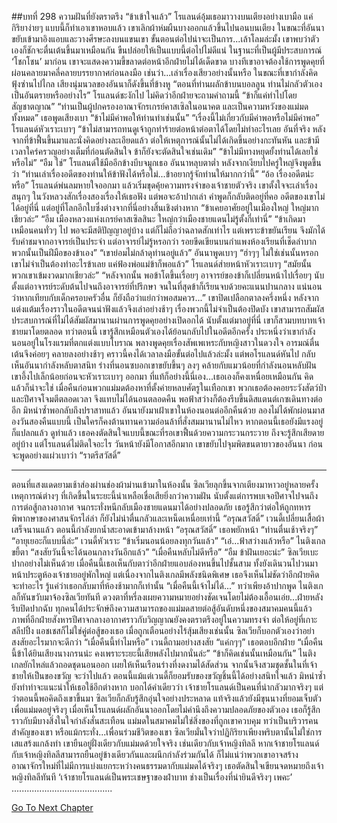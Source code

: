 ##บทที่ 298 ความฝันที่ยังตราตรึง
“ข้าเข้าใจแล้ว” โรแลนด์อุ้มเธอมาวางบนเตียงอย่างเบามือ แค่กิริยาง่ายๆ แบบนี้ก็ทำเอาเขาหอบแล้ว เขาเลิกผ้าห่มผืนบางออกแล้วขึ้นไปนอนบนเตียง ในขณะที่อันนาขยับเข้ามาอิงแอบและวางศีรษะลงบนแขนเขา
ขั้นตอนต่อไปน่าจะเป็นการ...เล้าโลมล่ะมั้ง
เขาพบว่าตัวเองก็ชักจะตื่นเต้นขึ้นมาเหมือนกัน ขืนปล่อยให้เป็นแบบนี้ต่อไปไม่ดีแน่ ในฐานะที่เป็นผู้มีประสบการณ์ ‘โชกโชน’ มาก่อน เขาจะแสดงความขี้ขลาดต่อหน้าอีกฝ่ายไม่ได้เด็ดขาด บางทีเขาอาจต้องใช้การพูดคุยที่ผ่อนคลายมาคลี่คลายบรรยากาศก่อนลงมือ เช่นว่า...เล่าเรื่องเสียวอย่างนั้นหรือ
ในขณะที่เขากำลังคิดฟุ้งซ่านไปไกล เสียงนุ่มนวลของอันนาก็ดังขึ้นที่ข้างหู “ตอนที่ท่านผลักข้าบนบอลลูน ท่านไม่กลัวตัวเองเป็นอันตรายหรืออย่างไร”
โรแลนด์ชะงักไป ไม่คิดว่าอีกฝ่ายจะถามคำถามนี้ “ข้าก็แค่ทำไปโดยสัญชาตญาณ”
“ท่านเป็นผู้ปกครองอาณาจักรเกรย์คาสเซิลในอนาคต และเป็นความหวังของแม่มดทั้งหมด” เธอพูดเสียงเบา “ข้าไม่มีค่าพอให้ท่านทำเช่นนั้น”
“เรื่องนี้ไม่เกี่ยวกับมีค่าพอหรือไม่มีค่าพอ” โรแลนด์หัวเราะเบาๆ “ข้าไม่สามารถทนดูเจ้าถูกทำร้ายต่อหน้าต่อตาได้โดยไม่ทำอะไรเลย อันที่จริง หลังจากที่ข้าฟื้นขึ้นมาและนั่งคิดอย่างละเอียดแล้ว ต่อให้เหตุการณ์นั้นไม่ได้เกิดขึ้นอย่างกะทันหัน และข้ามีเวลาใคร่ครวญอย่างเต็มที่ก่อนตัดสินใจ ข้าก็ยังจะตัดสินใจเช่นเดิม”
“ข้าไม่มีทางหยุดยั้งท่านได้เลยใช่หรือไม่”
“อืม ใช่” โรแลนด์ใช้มืออีกข้างบีบจมูกเธอ
อันนาหลุบตาต่ำ หลังจากเงียบไปครู่ใหญ่จึงพูดขึ้นว่า “ท่านเล่าเรื่องอดีตของท่านให้ข้าฟังได้หรือไม่...ข้าอยากรู้จักท่านให้มากกว่านี้”
“อ้อ เรื่องอดีตน่ะหรือ” โรแลนด์พ่นลมหายใจออกมา แล้วเริ่มขุดคุ้ยความทรงจำของเจ้าชายตัวจริง เขาตั้งใจจะเล่าเรื่องสนุกๆ ในวังหลวงสักเรื่องสองเรื่องให้เธอฟัง แต่พอจะอ้าปากเล่า คำพูดก็กลับติดอยู่ที่คอ อดีตของเขาไม่ได้อยู่ที่นี่ แต่อยู่ที่โลกอีกใบซึ่งต่างจากที่นี่อย่างสิ้นเชิงต่างหาก “ข้าเคยอาศัยอยู่ในเมืองใหญ่ ใหญ่มากเชียวล่ะ”
“อืม เมืองหลวงแห่งเกรย์คาสเซิลสินะ ใหญ่กว่าเมืองชายแดนไม่รู้ตั้งกี่เท่านี่”
“ข้าเกิดมาเหมือนคนทั่วๆ ไป พอจะมีสติปัญญาอยู่บ้าง แต่ก็ไม่ถือว่าฉลาดสักเท่าไร แต่เพราะข้าขยันเรียน จึงมักได้รับคำชมจากอาจารย์เป็นประจำ แต่อาจารย์ไม่รู้หรอกว่า รอยขีดเขียนบนกำแพงห้องเรียนที่เช็ดลำบากพวกนั้นเป็นฝีมือของข้าเอง”
“เขาย่อมไม่กล้าดุท่านอยู่แล้ว” อันนาพูดเบาๆ
“ฮ่าๆๆ ไม่ใช่เช่นนั้นหรอก เขาไม่จำเป็นต้องทำอะไรข้าเลย แค่ฟ้องพ่อแม่ข้าก็พอแล้ว” โรแลนด์ส่ายหน้าหัวเราะเบาๆ “สมัยนั้น พวกเขาเข้มงวดมากเชียวล่ะ”
“หลังจากนั้น พอข้าโตขึ้นเรื่อยๆ อาจารย์ของข้าก็เปลี่ยนหน้าไปเรื่อยๆ นับตั้งแต่อาจารย์ระดับต้นไปจนถึงอาจารย์ที่ปรึกษา จนในที่สุดข้าก็เรียนจบด้วยคะแนนปานกลาง แน่นอนว่าหากเทียบกับเด็กครอบครัวอื่น ก็ยังถือว่าแย่กว่าพอสมควร...”
เขาปิดเปลือกตาลงครึ่งหนึ่ง หลังจากแต่งแต้มเรื่องราวในอดีตจนน่าฟังแล้วจึงเล่าอย่างช้าๆ เรื่องพวกนี้ไม่จำเป็นต้องปิดบัง เขาสามารถสัมผัสประสบการณ์ที่ไม่ได้สัมผัสมานานผ่านการพูดคุยอย่างเปิดอกได้ นับตั้งแต่มาอยู่ที่นี่ เขาก็สวมบทบาทเจ้าชายมาโดยตลอด ทว่าตอนนี้ เขารู้สึกเหมือนตัวเองได้ย้อนกลับไปในอดีตอีกครั้ง ประหนึ่งว่าเขากำลังนอนอยู่ในโรงแรมที่ตกแต่งแบบโบราณ พลางพูดคุยเรื่องสัพเพเหระกับหญิงสาวในดวงใจ อารมณ์ตื่นเต้นจึงค่อยๆ คลายลงอย่างช้าๆ
คราวนี้คงได้เวลาลงมือขั้นต่อไปแล้วล่ะมั้ง
แต่พอโรแลนด์หันไป กลับเห็นอันนากำลังหลับตาสนิท ร่างที่นอนซบอกเขาขยับขึ้นๆ ลงๆ คล้ายกับแมวน้อยที่กำลังนอนหลับฝัน
เขาอึ้งไปเล็กน้อยก่อนจะหัวเราะเบาๆ ออกมา
ที่แท้ก็อย่างนี้นี่เอง...เธอเองก็คงเหนื่อยเหมือนกัน
คิดแล้วก็น่าจะใช่ เมื่อคืนก่อนพวกแม่มดต้องหาที่ตั้งค่ายหลบศัตรูในเทือกเขา พวกเธอต้องคอยระวังสัตว์ป่าและปีศาจโจมตีตลอดเวลา จึงแทบไม่ได้นอนตลอดคืน พอฟ้าสว่างก็ต้องรีบขึ้นดิสแตนต์เกซเดินทางต่ออีก มิหนำซ้ำพอกลับถึงปราสาทแล้ว อันนายังมาเฝ้าเขาในห้องนอนต่ออีกคืนด้วย ลองไม่ได้พักผ่อนมาสองวันสองคืนแบบนี้ เป็นใครก็คงต้านทานความอ่อนล้าที่สั่งสมมานานไม่ไหว หากตอนนี้เธอยังมีแรงอยู่ก็แปลกแล้ว
ดูท่าแล้ว เธอคงตัดสินใจแบบนี้ขณะที่รอเขาฟื้นด้วยความกระวนกระวาย
ถึงจะรู้สึกเสียดายอยู่บ้าง แต่โรแลนด์ไม่ติดใจอะไร วันหน้ายังมีโอกาสอีกมาก
เขาขยับไปจุมพิตขนตายาวของอันนา ก่อนจะพูดอย่างแผ่วเบาว่า “ราตรีสวัสดิ์”
********************
ตอนที่แสงแดดยามเช้าส่องผ่านช่องผ้าม่านเข้ามาในห้องนั้น ซิลเวียลุกขึ้นจากเตียงมาหาวอยู่หลายครั้ง
เหตุการณ์ต่างๆ ที่เกิดขึ้นในระยะนี้น่าเหลือเชื่อเสียยิ่งกว่าความฝัน นับตั้งแต่การพบเจอปีศาจไปจนถึงการต่อสู้กลางอากาศ จนกระทั่งหนีกลับเมืองชายแดนมาได้อย่างปลอดภัย เธอรู้สึกว่าต่อให้ถูกทหารพิพากษาของศาสนจักรไล่ล่า ก็ยังไม่น่าตื่นกลัวและเหน็ดเหนื่อยเท่านี้
“อรุณสวัสดิ์” เวนดี้เปลี่ยนเสื้อผ้าเสร็จนานแล้ว ตอนนี้กำลังยกน้ำสะอาดเข้ามาล้างหน้า
“อรุณสวัสดิ์” เธอพยักหน้า “ท่านตื่นเช้าจริงๆ”
“อายุเยอะก็แบบนี้ล่ะ” เวนดี้หัวเราะ “ข้าเริ่มนอนน้อยลงทุกวันแล้ว”
“เอ๋...ฟ้าสว่างแล้วหรือ” ไนติงเกลขยี้ตา “สงสัยวันนี้จะได้นอนกลางวันอีกแล้ว”
“เมื่อคืนหลับไม่ดีหรือ”
“อืม ข้าฝันเยอะน่ะ”
ซิลเวียเบะปากอย่างไม่เห็นด้วย เมื่อคืนนี้เธอเห็นกับตาว่าอีกฝ่ายแอบล่องหนขึ้นไปชั้นสาม ทั้งยังเดินวนไปวนมาหน้าประตูห้องเจ้าชายอยู่พักใหญ่ แต่เนื่องจากไนติงเกลมีพลังชนิดพิเศษ เธอจึงเห็นไม่ชัดว่าอีกฝ่ายคิดจะทำอะไร รู้แค่ว่าเธอกลับมาที่ห้องช้ามากก็เท่านั้น “เมื่อคืนนี้เจ้าไม่ได้...”
ทว่าเพียงอ้าปากพูด ไนติงเกลก็หันขวับมาจ้องซิลเวียทันที ดวงตาที่หรี่ลงเผยความหมายอย่างชัดเจนโดยไม่ต้องเอื้อนเอ่ย...ฝ่ายหลังรีบปิดปากฉับ ทุกคนได้ประจักษ์ถึงความสามารถของแม่มดสายต่อสู้อันดับหนึ่งของสมาคมคนนี้แล้ว ภาพที่อีกฝ่ายสังหารปีศาจกลางอากาศราวกับวิญญาณยังคงตราตรึงอยู่ในความทรงจำ ต่อให้อยู่ที่เกาะสลีปปิ้ง แอชเชสก็ไม่ใช่คู่ต่อสู้ของเธอ เมื่อถูกเตือนอย่างไร้สุ้มเสียงเช่นนั้น ซิลเวียก็บอกตัวเองว่าอย่าสงสัยอะไรมากจะดีกว่า
“เมื่อคืนนี้ทำไมหรือ” เวนดี้ถามอย่างสงสัย
“แค่กๆๆ” เธอตอบอีกฝ่าย “เมื่อคืนนี้ข้าได้ยินเสียงนางกรนน่ะ คงเพราะระยะนี้เสียพลังไปมากนั่นล่ะ”
“ข้าก็คิดเช่นนั้นเหมือนกัน” ไนติงเกลยักไหล่แล้วถอดชุดนอนออก เผยให้เห็นเรือนร่างที่งดงามได้สัดส่วน จากนั้นจึงสวมชุดชั้นในที่เจ้าชายให้เป็นของขวัญ
จะว่าไปแล้ว ตอนนี้แม้แต่เวนดี้ก็ยอมรับของขวัญชิ้นนี้ได้อย่างสนิทใจแล้ว มิหนำซ้ำยังทำท่าจะแนะนำให้เธอใช้อีกต่างหาก
บอกได้คำเดียวว่า เจ้าชายโรแลนด์เป็นคนที่น่ากลัวมากจริงๆ
แต่ว่าตอนนี้พอคิดถึงเขาขึ้นมา ซิลเวียก็กลับรู้สึกอุ่นใจอย่างประหลาด
แท้จริงแล้วยังมีขุนนางที่ยอมเจ็บตัวเพื่อแม่มดอยู่จริงๆ
เมื่อเห็นโรแลนด์ผลักอันนาออกโดยไม่คำนึงถึงความปลอดภัยของตัวเอง เธอก็รู้สึกราวกับมีบางสิ่งในใจกำลังสั่นสะเทือน แม่มดในสมาคมไม่ใช่สิ่งของที่ถูกเขาควบคุม ทว่าเป็นบริวารคนสำคัญของเขา หรือแม้กระทั่ง...เพื่อนร่วมชีวิตของเขา ซิลเวียมั่นใจว่าปฏิกิริยาเพียงพริบตานั้นไม่ใช่การเสแสร้งแกล้งทำ เขายืนอยู่ฝั่งเดียวกับแม่มดด้วยใจจริง เช่นเดียวกับเจ้าหญิงทิลลี
หากเจ้าชายโรแลนด์กับเจ้าหญิงทิลลีสามารถยืนอยู่ข้างเดียวกันและผนึกกำลังร่วมกันได้ ก็ไม่แน่ว่าพวกเขาอาจสร้างอาณาจักรใหม่ที่ไม่มีการแบ่งแยกระหว่างคนธรรมดากับแม่มดได้จริงๆ
เธอตัดสินใจเขียนจดหมายถึงเจ้าหญิงทิลลีทันที
‘เจ้าชายโรแลนด์เป็นพระเชษฐาของฝ่าบาท ช่างเป็นเรื่องที่น่ายินดีจริงๆ เพคะ’
........................................






[Go To Next Chapter]( ./211.md)